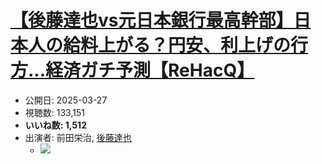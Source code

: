 # [【後藤達也vs元日本銀行最高幹部】日本人の給料上がる？円安、利上げの行方...経済ガチ予測【ReHacQ】](https://www.youtube.com/watch?v=WI-bF1OowWM)
-   公開日: 2025-03-27
-   視聴数: 133,151
-   **いいね数: 1,512**
-   出演者: 前田栄治, [後藤達也](/rehacq_fan/people/後藤達也 "wikilink")
    - [![](https://img.youtube.com/vi/WI-bF1OowWM/hqdefault.jpg)](https://www.youtube.com/watch?v=WI-bF1OowWM)
